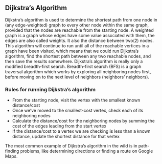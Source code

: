 ## Dijkstra’s Algorithm
Dijkstra’s algorithm is used to determine the shortest path from one node in (any edge-weighted) graph to every other node within the same graph, provided that the nodes are reachable from the starting node. A weighted graph is a graph whose edges have some value associated with them, the edges are also called weights. It also the distance between two(2) nodes.
This algorithm will continue to run until all of the reachable vertices in a graph have been visited, which means that we could run Dijkstra’s algorithm, find the shortest path between any two reachable nodes, and then save the results somewhere.
Dijkstra’s algorithm is really only a modified breadth-first search. Breadth-first search (BFS) is a graph traversal algorithm which works by exploring all neighboring nodes first, before moving on to the next level of neighbors (neighbors’ neighbors).

### Rules for running Dijkstra’s algorithm
- From the starting node, visit the vertex with the smallest known distance/cost
- Once we’ve moved to the smallest-cost vertex, check each of its neighboring nodes
- Calculate the distance/cost for the neighboring nodes by summing the cost of the edges leading from the start vertex
- If the distance/cost to a vertex we are checking is less than a known distance, update the shortest distance for that vertex

The most common example of Dijkstra’s algorithm in the wild is in path-finding problems, like determining directions or finding a route on Google Maps.
